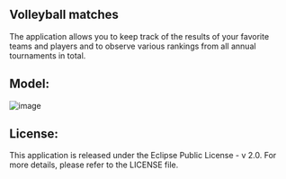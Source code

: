 Volleyball matches
------------------------------------------------------------------------------------------------------------------------------------------------------------------------------------------------------------------------
The application allows you to keep track of the results of your favorite teams and players and to observe various rankings from all annual tournaments in total.

Model:
------------------------------------------------------------------------------------------------------------------------------------------------------------------------------------------------------------------------

![image](https://github.com/user-attachments/assets/9c90abe5-b42a-4ba6-900c-a23ad00ca41e)


License:
-----------------------------------------------------------------------------------------------------------------------------------------------------------------------------------------------------------------------
This application is released under the Eclipse Public License - v 2.0. For more details, please refer to the LICENSE file.


